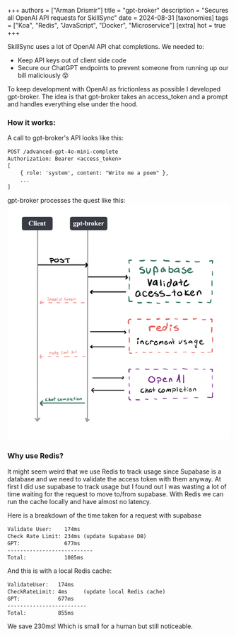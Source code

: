 +++
authors = ["Arman Drismir"]
title = "gpt-broker"
description = "Secures all OpenAI API requests for SkillSync"
date = 2024-08-31
[taxonomies]
tags = ["Koa", "Redis", "JavaScript", "Docker", "Microservice"]
[extra]
hot = true
+++

SkillSync uses a lot of OpenAI API chat completions. We needed to:
- Keep API keys out of client side code
- Secure our ChatGPT endpoints to prevent someone from running up our bill maliciously 😵

To keep development with OpenAI as frictionless as possible I developed gpt-broker. The idea is that gpt-broker takes an access_token and a prompt and handles everything else under the hood. 

### How it works:
A call to gpt-broker's API looks like this:
~~~
POST /advanced-gpt-4o-mini-complete
Authorization: Bearer <access_token>
[
    { role: 'system', content: "Write me a poem" },
    ...
]
~~~

gpt-broker processes the quest like this:
![graph of how gpt-broker handles a request](gpt-broker-process.png)

### Why use Redis?
It might seem weird that we use Redis to track usage since Supabase is a database and we need to validate the access token with them anyway. At first I did use supabase to track usage but I found out I was wasting a lot of time waiting for the request to move to/from supabase. With Redis we can run the cache locally and have almost no latency.

Here is a breakdown of the time taken for a request with supabase
```
Validate User:    174ms
Check Rate Limit: 234ms (update Supabase DB)
GPT:              677ms
---------------------------
Total:            1085ms
```

And this is with a local Redis cache:
```
ValidateUser:   174ms
CheckRateLimit: 4ms     (update local Redis cache)
GPT:            677ms
-------------------------
Total:          855ms
```

We save 230ms! Which is small for a human but still noticeable.